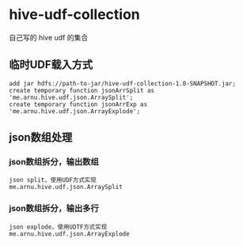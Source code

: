 # hive-udf-collection
自己写的 hive udf 的集合

## 临时UDF载入方式
    add jar hdfs://path-to-jar/hive-udf-collection-1.0-SNAPSHOT.jar;
    create temporary function jsonArrSplit as 'me.arnu.hive.udf.json.ArraySplit';
    create temporary function jsonArrExp as 'me.arnu.hive.udf.json.ArrayExplode';

## json数组处理
### json数组拆分，输出数组
    json split，使用UDF方式实现
    me.arnu.hive.udf.json.ArraySplit

### json数组拆分，输出多行
    json explode，使用UDTF方式实现
    me.arnu.hive.udf.json.ArrayExplode
    
    
    
